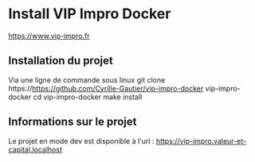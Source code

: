 # Install VIP Impro Docker
https://www.vip-impro.fr

## Installation du projet
Via une ligne de commande sous linux
    git clone https://https://github.com/Cyrille-Gautier/vip-impro-docker vip-impro-docker
    cd vip-impro-docker
    make install

## Informations sur le projet
Le projet en mode dev est disponible à l'url : https://vip-impro.valeur-et-capital.localhost
